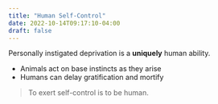 ```yaml
---
title: "Human Self-Control"
date: 2022-10-14T09:17:10-04:00
draft: false
---
```

Personally instigated deprivation is a **uniquely** human ability.

- Animals act on base instincts as they arise
- Humans can delay gratification and mortify

> To exert self-control is to be human.